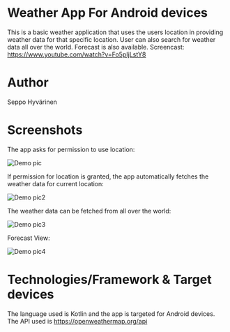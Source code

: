 # Weather App For Android devices

This is a basic weather application that uses the users location
in providing weather data for that specific location.
User can also search for weather data all over the world.
Forecast is also available.
Screencast: https://www.youtube.com/watch?v=Fo5pIjLstY8

# Author

Seppo Hyvärinen

# Screenshots

The app asks for permission to use location:

![Demo pic](screenshots/scsh2.jpg)

If permission for location is granted, the app automatically fetches
the weather data for current location:

![Demo pic2](screenshots/scsh1.jpg)

The weather data can be fetched from all over the world:

![Demo pic3](screenshots/scsh3.jpg)

Forecast View:

![Demo pic4](screenshots/scsh4.jpg)

# Technologies/Framework & Target devices

The language used is Kotlin and the app is targeted for Android devices. The API
used is https://openweathermap.org/api


